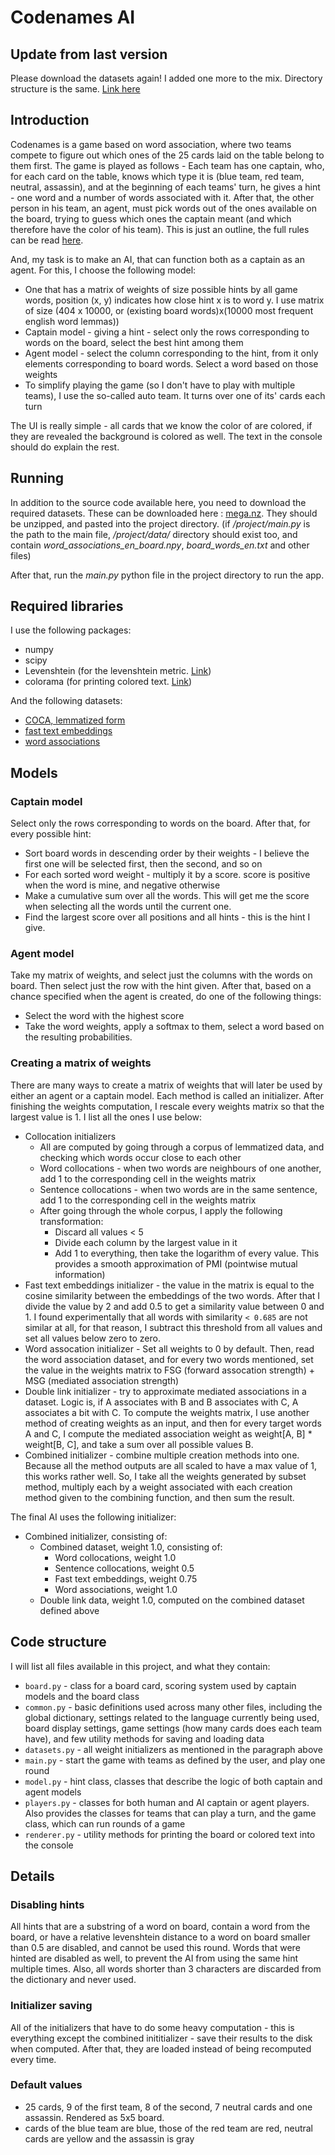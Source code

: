 # Codenames AI

## Update from last version
Please download the datasets again! I added one more to the mix. Directory structure is the same. [Link here](https://mega.nz/file/w9cAHCaa#0JxkJar4sUgGQPSSJGBdvPiC8cwzfCCj8D2HVh7OcH0)


## Introduction

Codenames is a game based on word association, where two teams compete to figure out which ones of the 25 cards laid on the table belong to them first. The game is played as follows - Each team has one captain, who, for each card on the table, knows which type it is (blue team, red team, neutral, assassin), and at the beginning of each teams' turn, he gives a hint - one word and a number of words associated with it. After that, the other person in his team, an agent, must pick words out of the ones available on the board, trying to guess which ones the captain meant (and which therefore have the color of his team). This is just an outline, the full rules can be read [here](https://mega.nz/file/8xFVTRKD#w644GdHOzIfocFdJ_RpkzYrbTXyfz4g6SM9Fw44vemM).

And, my task is to make an AI, that can function both as a captain as an agent. For this, I choose the following model:
 * One that has a matrix of weights of size possible hints by all game words, position (x, y) indicates how close hint x is to word y. I use matrix of size (404 x 10000, or (existing board words)x(10000 most frequent english word lemmas))
 * Captain model - giving a hint - select only the rows corresponding to words on the board, select the best hint among them
 * Agent model - select the column corresponding to the hint, from it only elements corresponding to board words. Select a word based on those weights
 * To simplify playing the game (so I don't have to play with multiple teams), I use the so-called auto team. It turns over one of its' cards each turn

The UI is really simple - all cards that we know the color of are colored, if they are revealed the background is colored as well. The text in the console should do explain the rest.


## Running

In addition to the source code available here, you need to download the required datasets. These can be downloaded here : [mega.nz](https://mega.nz/file/w9cAHCaa#0JxkJar4sUgGQPSSJGBdvPiC8cwzfCCj8D2HVh7OcH0). They should be unzipped, and pasted into the project directory. (if */project/main.py* is the path to the main file, */project/data/* directory should exist too, and contain *word_associations_en_board.npy*, *board_words_en.txt* and other files)

After that, run the *main.py* python file in the project directory to run the app.


## Required libraries

I use the following packages:
* numpy
* scipy
* Levenshtein (for the levenshtein metric. [Link](https://pypi.org/project/Levenshtein/))
* colorama (for printing colored text. [Link](https://pypi.org/project/colorama/))

And the following datasets:
* [COCA, lemmatized form](https://www.english-corpora.org/coca/)
* [fast text embeddings](https://fasttext.cc)
* [word associations](http://w3.usf.edu/FreeAssociation/)

## Models

### Captain model

Select only the rows corresponding to words on the board. After that, for every possible hint:
* Sort board words in descending order by their weights - I believe the first one will be selected first, then the second, and so on
* For each sorted word weight - multiply it by a score. score is positive when the word is mine, and negative otherwise
* Make a cumulative sum over all the words. This will get me the score when selecting all the words until the current one.
* Find the largest score over all positions and all hints - this is the hint I give.


### Agent model
Take my matrix of weights, and select just the columns with the words on board. Then select just the row with the hint given. After that, based on a chance specified when the agent is created, do one of the following things:
* Select the word with the highest score
* Take the word weights, apply a softmax to them, select a word based on the resulting probabilities.


### Creating a matrix of weights

There are many ways to create a matrix of weights that will later be used by either an agent or a captain model. Each method is called an initializer. After finishing the weights computation, I rescale every weights matrix so that the largest value is 1. I list all the ones I use below:
* Collocation initializers
    * All are computed by going through a corpus of lemmatized data, and checking which words occur close to each other
    * Word collocations - when two words are neighbours of one another, add 1 to the corresponding cell in the weights matrix
    * Sentence collocations - when two words are in the same sentence, add 1 to the corresponding cell in the weights matrix
    * After going through the whole corpus, I apply the following transformation:
        * Discard all values < 5
        * Divide each column by the largest value in it
        * Add 1 to everything, then take the logarithm of every value. This provides a smooth approximation of PMI (pointwise mutual information)
* Fast text embeddings initializer - the value in the matrix is equal to the cosine similarity between the embeddings of the two words. After that I divide the value by 2 and add 0.5 to get a similarity value between 0 and 1. I found experimentally that all words with similarity `< 0.685` are not similar at all, for that reason, I subtract this threshold from all values and set all values below zero to zero.
* Word assocation initializer - Set all weights to 0 by default. Then, read the word association dataset, and for every two words mentioned, set the value in the weights matrix to FSG (forward assocation strength) + MSG (mediated association strength)
* Double link initializer - try to approximate mediated associations in a dataset. Logic is, if A associates with B and B associates with C, A associates a bit with C. To compute the weights matrix, I use another method of creating weights as an input, and then for every target words A and C, I compute the mediated association weight as weight[A, B] * weight[B, C], and take a sum over all possible values B.
* Combined initializer - combine multiple creation methods into one. Because all the method outputs are all scaled to have a max value of 1, this works rather well. So, I take all the weights generated by subset method, multiply each by a weight associated with each creation method given to the combining function, and then sum the result.

The final AI uses the following initializer:
* Combined initializer, consisting of:
    * Combined dataset, weight 1.0, consisting of:
        * Word collocations, weight 1.0
        * Sentence collocations, weight 0.5
        * Fast text embeddings, weight 0.75
        * Word associations, weight 1.0
    * Double link data, weight 1.0, computed on the combined dataset defined above


## Code structure

I will list all files available in this project, and what they contain:
* `board.py` - class for a board card, scoring system used by captain models and the board class
* `common.py` - basic definitions used across many other files, including the global dictionary, settings related to the language currently being used, board display settings, game settings (how many cards does each team have), and few utility methods for saving and loading data
* `datasets.py` - all weight initializers as mentioned in the paragraph above
* `main.py` - start the game with teams as defined by the user, and play one round
* `model.py` - hint class, classes that describe the logic of both captain and agent models
* `players.py` - classes for both human and AI captain or agent players. Also provides the classes for teams that can play a turn, and the game class, which can run rounds of a game
* `renderer.py` - utility methods for printing the board or colored text into the console


## Details

### Disabling hints

All hints that are a substring of a word on board, contain a word from the board, or have a relative levenshtein distance to a word on board smaller than 0.5 are disabled, and cannot be used this round. Words that were hinted are disabled as well, to prevent the AI from using the same hint multiple times. Also, all words shorter than 3 characters are discarded from the dictionary and never used.

### Initializer saving

All of the initializers that have to do some heavy computation - this is everything except the combined inititializer - save their results to the disk when computed. After that, they are loaded instead of being recomputed every time.

### Default values
 * 25 cards, 9 of the first team, 8 of the second, 7 neutral cards and one assassin. Rendered as 5x5 board.
 * cards of the blue team are blue, those of the red team are red, neutral cards are yellow and the assassin is gray

 
